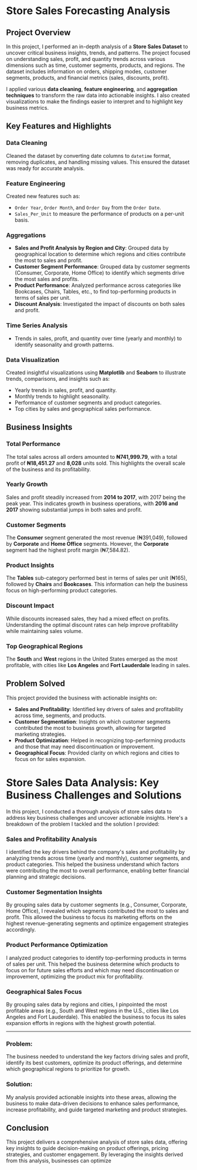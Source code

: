 # Store Sales Forecasting Analysis

## Project Overview
In this project, I performed an in-depth analysis of a **Store Sales Dataset** to uncover critical business insights, trends, and patterns. The project focused on understanding sales, profit, and quantity trends across various dimensions such as time, customer segments, products, and regions. The dataset includes information on orders, shipping modes, customer segments, products, and financial metrics (sales, discounts, profit).

I applied various **data cleaning**, **feature engineering**, and **aggregation techniques** to transform the raw data into actionable insights. I also created visualizations to make the findings easier to interpret and to highlight key business metrics.

## Key Features and Highlights

### Data Cleaning
Cleaned the dataset by converting date columns to `datetime` format, removing duplicates, and handling missing values. This ensured the dataset was ready for accurate analysis.

### Feature Engineering
Created new features such as:
- `Order Year`, `Order Month`, and `Order Day` from the `Order Date`.
- `Sales_Per_Unit` to measure the performance of products on a per-unit basis.

### Aggregations
- **Sales and Profit Analysis by Region and City**: Grouped data by geographical location to determine which regions and cities contribute the most to sales and profit.
- **Customer Segment Performance**: Grouped data by customer segments (Consumer, Corporate, Home Office) to identify which segments drive the most sales and profits.
- **Product Performance**: Analyzed performance across categories like Bookcases, Chairs, Tables, etc., to find top-performing products in terms of sales per unit.
- **Discount Analysis**: Investigated the impact of discounts on both sales and profit.

### Time Series Analysis
- Trends in sales, profit, and quantity over time (yearly and monthly) to identify seasonality and growth patterns.

### Data Visualization
Created insightful visualizations using **Matplotlib** and **Seaborn** to illustrate trends, comparisons, and insights such as:
- Yearly trends in sales, profit, and quantity.
- Monthly trends to highlight seasonality.
- Performance of customer segments and product categories.
- Top cities by sales and geographical sales performance.

## Business Insights

### Total Performance
The total sales across all orders amounted to **₦741,999.79**, with a total profit of **₦18,451.27** and **8,028** units sold. This highlights the overall scale of the business and its profitability.

### Yearly Growth
Sales and profit steadily increased from **2014 to 2017**, with 2017 being the peak year. This indicates growth in business operations, with **2016 and 2017** showing substantial jumps in both sales and profit.

### Customer Segments
The **Consumer** segment generated the most revenue (₦391,049), followed by **Corporate** and **Home Office** segments. However, the **Corporate** segment had the highest profit margin (₦7,584.82).

### Product Insights
The **Tables** sub-category performed best in terms of sales per unit (₦165), followed by **Chairs** and **Bookcases**. This information can help the business focus on high-performing product categories.

### Discount Impact
While discounts increased sales, they had a mixed effect on profits. Understanding the optimal discount rates can help improve profitability while maintaining sales volume.

### Top Geographical Regions
The **South** and **West** regions in the United States emerged as the most profitable, with cities like **Los Angeles** and **Fort Lauderdale** leading in sales.

## Problem Solved
This project provided the business with actionable insights on:
- **Sales and Profitability**: Identified key drivers of sales and profitability across time, segments, and products.
- **Customer Segmentation**: Insights on which customer segments contributed the most to business growth, allowing for targeted marketing strategies.
- **Product Optimization**: Helped in recognizing top-performing products and those that may need discontinuation or improvement.
- **Geographical Focus**: Provided clarity on which regions and cities to focus on for sales expansion.

# Store Sales Data Analysis: Key Business Challenges and Solutions

In this project, I conducted a thorough analysis of store sales data to address key business challenges and uncover actionable insights. Here's a breakdown of the problem I tackled and the solution I provided:

### Sales and Profitability Analysis
I identified the key drivers behind the company's sales and profitability by analyzing trends across time (yearly and monthly), customer segments, and product categories. This helped the business understand which factors were contributing the most to overall performance, enabling better financial planning and strategic decisions.

### Customer Segmentation Insights
By grouping sales data by customer segments (e.g., Consumer, Corporate, Home Office), I revealed which segments contributed the most to sales and profit. This allowed the business to focus its marketing efforts on the highest revenue-generating segments and optimize engagement strategies accordingly.

### Product Performance Optimization
I analyzed product categories to identify top-performing products in terms of sales per unit. This helped the business determine which products to focus on for future sales efforts and which may need discontinuation or improvement, optimizing the product mix for profitability.

### Geographical Sales Focus
By grouping sales data by regions and cities, I pinpointed the most profitable areas (e.g., South and West regions in the U.S., cities like Los Angeles and Fort Lauderdale). This enabled the business to focus its sales expansion efforts in regions with the highest growth potential.

---

### Problem:
The business needed to understand the key factors driving sales and profit, identify its best customers, optimize its product offerings, and determine which geographical regions to prioritize for growth.

### Solution:
My analysis provided actionable insights into these areas, allowing the business to make data-driven decisions to enhance sales performance, increase profitability, and guide targeted marketing and product strategies.

## Conclusion
This project delivers a comprehensive analysis of store sales data, offering key insights to guide decision-making on product offerings, pricing strategies, and customer engagement. By leveraging the insights derived from this analysis, businesses can optimize
